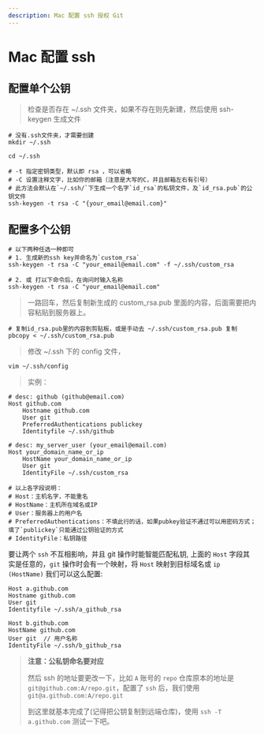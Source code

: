 ```yaml
---
description: Mac 配置 ssh 授权 Git
---
```


# Mac 配置 ssh

## 配置单个公钥

> 检查是否存在 ~/.ssh 文件夹，如果不存在则先新建，然后使用 ssh-keygen 生成文件

```text
# 没有.ssh文件夹，才需要创建
mkdir ~/.ssh

cd ~/.ssh

# -t 指定密钥类型，默认即 rsa ，可以省略
# -C 设置注释文字，比如你的邮箱（注意是大写的C，并且邮箱左右有引号）
# 此方法会默认在`~/.ssh/`下生成一个名字`id_rsa`的私钥文件，及`id_rsa.pub`的公钥文件
ssh-keygen -t rsa -C "{your_email@email.com}"
```

## 配置多个公钥

```text
# 以下两种任选一种即可
# 1. 生成新的ssh key并命名为`custom_rsa`
ssh-keygen -t rsa -C "your_email@email.com" -f ~/.ssh/custom_rsa

# 2. 或 打以下命令后，在询问时输入名称
ssh-keygen -t rsa -C "your_email@email.com"
```

> 一路回车，然后复制新生成的 custom\_rsa.pub 里面的内容，后面需要把内容粘贴到服务器上。

```text
# 复制id_rsa.pub里的内容到剪贴板，或是手动去 ~/.ssh/custom_rsa.pub 复制
pbcopy < ~/.ssh/custom_rsa.pub
```

> 修改 ~/.ssh 下的 config 文件，

```text
vim ~/.ssh/config
```

> 实例：

```text
# desc: github (github@email.com)
Host github.com
    Hostname github.com
    User git
    PreferredAuthentications publickey
    Identityfile ~/.ssh/github

# desc: my_server_user (your_email@email.com)
Host your_domain_name_or_ip
    HostName your_domain_name_or_ip
    User git
    IdentityFile ~/.ssh/custom_rsa

# 以上各字段说明：
# Host：主机名字，不能重名
# HostName：主机所在域名或IP
# User：服务器上的用户名
# PreferredAuthentications：不填此行的话，如果pubkey验证不通过可以用密码方式；填了`publickey`只能通过公钥验证的方式
# IdentityFile：私钥路径
```

要让两个 `ssh` 不互相影响，并且 git 操作时能智能匹配私钥, 上面的 `Host` 字段其实是任意的，`git` 操作时会有一个映射，将 `Host` 映射到目标域名或 `ip (HostName)` 我们可以这么配置:

```text
Host a.github.com
Hostname github.com
User git
Identityfile ~/.ssh/a_github_rsa

Host b.github.com
HostName github.com
User git  // 用户名称
IdentityFile ~/.ssh/b_github_rsa
```

> **注意：公私钥命名要对应**
>
> 然后 ssh 的地址要更改一下，比如 `A` 账号的 `repo` 仓库原本的地址是`git@github.com:A/repo.git`，配置了 `ssh` 后，我们使用`git@a.github.com:A/repo.git`
>
> 到这里就基本完成了\(记得把公钥复制到远端仓库\)，使用 `ssh -T a.github.com` 测试一下吧。

